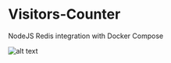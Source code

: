 # Visitors-Counter
NodeJS Redis integration with Docker Compose


![alt text](https://raw.githubusercontent.com/AZACRIrachid/Visitors-Counter/master/img/multi-container-app.png?token=ALFNO7OWO7IR5FBBEXFFFNC6C4NMQ)
